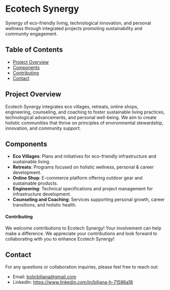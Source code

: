 # Ecotech Synergy
Synergy of eco-friendly living, technological innovation, and personal wellness through integrated projects promoting sustainability and community engagement.

## Table of Contents
- [Project Overview](#project-overview)
- [Components](#components)
- [Contributing](#contributing)
- [Contact](#contact)

## Project Overview
Ecotech Synergy integrates eco villages, retreats, online shops, engineering, counseling, and coaching to foster sustainable living practices, technological advancements, and personal well-being. We aim to create holistic communities that thrive on principles of environmental stewardship, innovation, and community support.

## Components
- **Eco Villages**: Plans and initiatives for eco-friendly infrastructure and sustainable living.
- **Retreats**: Programs focused on holistic wellness, personal & career development.
- **Online Shop**: E-commerce platform offering outdoor gear and sustainable products.
- **Engineering**: Technical specifications and project management for infrastructure development.
- **Counseling and Coaching**: Services supporting personal growth, career transitions, and holistic health.

#### Contributing
We welcome contributions to Ecotech Synergy! Your involvement can help make a difference. We appreciate your contributions and look forward to collaborating with you to enhance Ecotech Synergy!

## Contact
For any questions or collaboration inquiries, please feel free to reach out:
- Email: bolicbiljana@gmail.com
- LinkedIn: https://www.linkedin.com/in/biljana-h-71586a18
